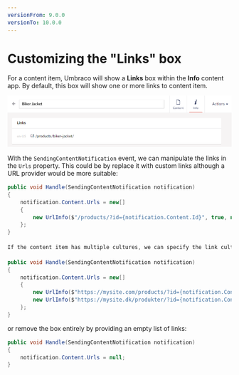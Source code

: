 ```yaml
---
versionFrom: 9.0.0
versionTo: 10.0.0
---
```


# Customizing the "Links" box

For a content item, Umbraco will show a **Links** box within the **Info** content app. By default, this box will show one or more links to content item.

![image](images/properties-info-app.png)

With the `SendingContentNotification` event, we can manipulate the links in the `Urls` property. This could be by replace it with custom links although a URL provider would be more suitable:

```C#
public void Handle(SendingContentNotification notification)
{
    notification.Content.Urls = new[]
    {
        new UrlInfo($"/products/?id={notification.Content.Id}", true, null)
    };
}

If the content item has multiple cultures, we can specify the link culture like this: 

public void Handle(SendingContentNotification notification)
{
    notification.Content.Urls = new[]
    {
        new UrlInfo($"https://mysite.com/products/?id={notification.Content.Id}", true, "en-US"),
        new UrlInfo($"https://mysite.dk/produkter/?id={notification.Content.Id}", true, "da-DK")
    };
}
```

or remove the box entirely by providing an empty list of links:

```C#
public void Handle(SendingContentNotification notification)
{
    notification.Content.Urls = null;
}
```
